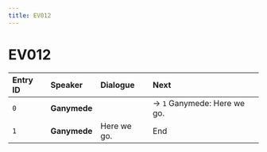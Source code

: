```yaml
---
title: EV012
---
```


# EV012


| Entry ID | Speaker | Dialogue | Next |
| :------- | :------ | :------- | :------------ |
| `0` | **Ganymede** |  | → `1` Ganymede: Here we go\. |
| `1` | **Ganymede** | Here we go\. | End |
